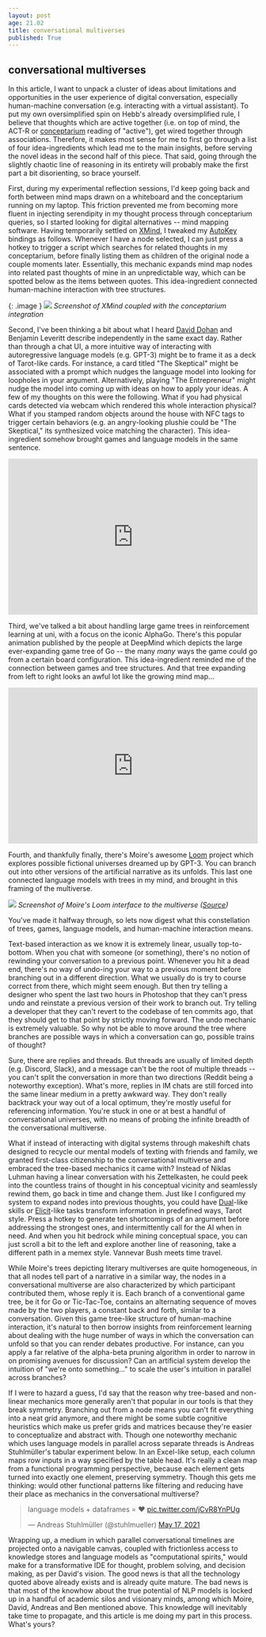 ```yaml
---
layout: post
age: 21.02
title: conversational multiverses
published: True
---
```


## conversational multiverses

In this article, I want to unpack a cluster of ideas about limitations and opportunities in the user experience of digital conversation, especially human-machine conversation (e.g. interacting with a virtual assistant). To put my own oversimplified spin on Hebb's already oversimplified rule, I believe that thoughts which are active together (i.e. on top of mind, the ACT-R or [conceptarium](/thoughtware/conceptarium) reading of "active"), get wired together through associations. Therefore, it makes most sense for me to first go through a list of four idea-ingredients which lead me to the main insights, before serving the novel ideas in the second half of this piece. That said, going through the slightly chaotic line of reasoning in its entirety will probably make the first part a bit disorienting, so brace yourself.

First, during my experimental reflection sessions, I'd keep going back and forth between mind maps drawn on a whiteboard and the conceptarium running on my laptop. This friction prevented me from becoming more fluent in injecting serendipity in my thought process through conceptarium queries, so I started looking for digital alternatives -- mind mapping software. Having temporarily settled on [XMind](https://www.xmind.net/), I tweaked my [AutoKey](https://github.com/autokey/autokey) bindings as follows. Whenever I have a node selected, I can just press a hotkey to trigger a script which searches for related thoughts in my conceptarium, before finally listing them as children of the original node a couple moments later. Essentially, this mechanic expands mind map nodes into related past thoughts of mine in an unpredictable way, which can be spotted below as the items between quotes. This idea-ingredient connected human-machine interaction with tree structures.

{: .image }
![](/assets/img/mindmap.png)
_Screenshot of XMind coupled with the conceptarium integration_

Second, I've been thinking a bit about what I heard [David Dohan](https://twitter.com/dmdohan) and Benjamin Leveritt describe independently in the same exact day. Rather than through a chat UI, a more intuitive way of interacting with autoregressive language models (e.g. GPT-3) might be to frame it as a deck of Tarot-like cards. For instance, a card titled "The Skeptical" might be associated with a prompt which nudges the language model into looking for loopholes in your argument. Alternatively, playing "The Entrepreneur" might nudge the model into coming up with ideas on how to apply your ideas. A few of my thoughts on this were the following. What if you had physical cards detected via webcam which rendered this whole interaction physical? What if you stamped random objects around the house with NFC tags to trigger certain behaviors (e.g. an angry-looking plushie could be "The Skeptical," its synthesized voice matching the character). This idea-ingredient somehow brought games and language models in the same sentence.

<p>
<iframe width="100%" height="315" src="https://www.youtube.com/embed/Oxbv9EnhSuk?start=1092" title="YouTube video player" frameborder="0" allow="accelerometer; autoplay; clipboard-write; encrypted-media; gyroscope; picture-in-picture" allowfullscreen></iframe>
</p>

Third, we've talked a bit about handling large game trees in reinforcement learning at uni, with a focus on the iconic AlphaGo. There's this popular animation published by the people at DeepMind which depicts the large ever-expanding game tree of Go -- the many *many* ways the game could go from a certain board configuration. This idea-ingredient reminded me of the connection between games and tree structures. And that tree expanding from left to right looks an awful lot like the growing mind map...

<p>
<iframe width="100%" height="315" src="https://www.youtube.com/embed/SUbqykXVx0A?start=33" title="YouTube video player" frameborder="0" allow="accelerometer; autoplay; clipboard-write; encrypted-media; gyroscope; picture-in-picture" allowfullscreen></iframe>
</p>

Fourth, and thankfully finally, there's Moire's awesome [Loom](https://generative.ink/posts/loom-interface-to-the-multiverse/) project which explores possible fictional universes dreamed up by GPT-3. You can branch out into other versions of the artificial narrative as its unfolds. This last one connected language models with trees in my mind, and brought in this framing of the multiverse.

![](/assets/img/multiverses.png)
_Screenshot of Moire's Loom interface to the multiverse ([Source](https://generative.ink/posts/loom-interface-to-the-multiverse/))_

You've made it halfway through, so lets now digest what this constellation of trees, games, language models, and human-machine interaction means.

Text-based interaction as we know it is extremely linear, usually top-to-bottom. When you chat with someone (or something), there's no notion of rewinding your conversation to a previous point. Whenever you hit a dead end, there's no way of undo-ing your way to a previous moment before branching out in a different direction. What we usually do is try to course correct from there, which might seem enough. But then try telling a designer who spent the last two hours in Photoshop that they can't press undo and reinstate a previous version of their work to branch out. Try telling a developer that they can't revert to the codebase of ten commits ago, that they should get to that point by strictly moving forward. The undo mechanic is extremely valuable. So why not be able to move around the tree where branches are possible ways in which a conversation can go, possible trains of thought?

Sure, there are replies and threads. But threads are usually of limited depth (e.g. Discord, Slack), and a message can't be the root of multiple threads -- you can't split the conversation in more than two directions (Reddit being a noteworthy exception). What's more, replies in IM chats are still forced into the same linear medium in a pretty awkward way. They don't really backtrack your way out of a local optimum, they're mostly useful for referencing information. You're stuck in one or at best a handful of conversational universes, with no means of probing the infinite breadth of the conversational multiverse.

What if instead of interacting with digital systems through makeshift chats designed to recycle our mental models of texting with friends and family, we granted first-class citizenship to the conversational multiverse and embraced the tree-based mechanics it came with? Instead of Niklas Luhman having a linear conversation with his Zettelkasten, he could peek into the countless trains of thought in his conceptual vicinity and seamlessly rewind them, go back in time and change them. Just like I configured my system to expand nodes into previous thoughts, you could have [Dual](/thoughtware/dual)-like skills or [Elicit](https://elicit.org/)-like tasks transform information in predefined ways, Tarot style. Press a hotkey to generate ten shortcomings of an argument before addressing the strongest ones, and intermittently call for the AI when in need. And when you hit bedrock while mining conceptual space, you can just scroll a bit to the left and explore another line of reasoning, take a different path in a memex style. Vannevar Bush meets time travel.

While Moire's trees depicting literary multiverses are quite homogeneous, in that all nodes tell part of a narrative in a similar way, the nodes in a conversational multiverse are also characterized by which participant contributed them, whose reply it is. Each branch of a conventional game tree, be it for Go or Tic-Tac-Toe, contains an alternating sequence of moves made by the two players, a constant back and forth, similar to a conversation. Given this game tree-like structure of human-machine interaction, it's natural to then borrow insights from reinforcement learning about dealing with the huge number of ways in which the conversation can unfold so that you can render debates productive. For instance, can you apply a far relative of the alpha-beta pruning algorithm in order to narrow in on promising avenues for discussion? Can an artificial system develop the intuition of "we're onto something..." to scale the user's intuition in parallel across branches?

If I were to hazard a guess, I'd say that the reason why tree-based and non-linear mechanics more generally aren't that popular in our tools is that they break symmetry. Branching out from a node means you can't fit everything into a neat grid anymore, and there might be some subtle cognitive heuristics which make us prefer grids and matrices because they're easier to conceptualize and abstract with. Though one noteworthy mechanic which uses language models in parallel across separate threads is Andreas Stuhlmüller's tabular experiment below. In an Excel-like setup, each column maps row inputs in a way specified by the table head. It's really a clean map from a functional programming perspective, because each element gets turned into exactly one element, preserving symmetry. Though this gets me thinking: would other functional patterns like filtering and reducing have their place as mechanics in the conversational multiverse?

<blockquote class="twitter-tweet"><p lang="ca" dir="ltr">language models + dataframes = ❤️ <a href="https://t.co/jCvR8YnPUg">pic.twitter.com/jCvR8YnPUg</a></p>&mdash; Andreas Stuhlmüller (@stuhlmueller) <a href="https://twitter.com/stuhlmueller/status/1394105615358693378?ref_src=twsrc%5Etfw">May 17, 2021</a></blockquote> <script async src="https://platform.twitter.com/widgets.js" charset="utf-8"></script> 

Wrapping up, a medium in which parallel conversational timelines are projected onto a navigable canvas, coupled with frictionless access to knowledge stores and language models as "computational spirits," would make for a transformative IDE for thought, problem solving, and decision making, as per David's vision. The good news is that all the technology quoted above already exists and is already quite mature. The bad news is that most of the knowhow about the true potential of NLP models is locked up in a handful of academic silos and visionary minds, among which Moire, David, Andreas and Ben mentioned above. This knowledge will inevitably take time to propagate, and this article is me doing my part in this process. What's yours?